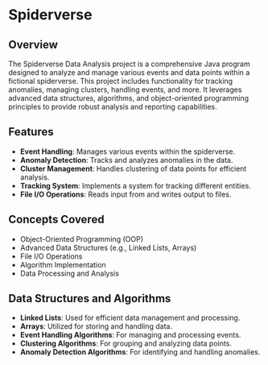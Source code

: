 # Spiderverse 

## Overview
The Spiderverse Data Analysis project is a comprehensive Java program designed to analyze and manage various events and data points within a fictional spiderverse. This project includes functionality for tracking anomalies, managing clusters, handling events, and more. It leverages advanced data structures, algorithms, and object-oriented programming principles to provide robust analysis and reporting capabilities.

## Features
- **Event Handling**: Manages various events within the spiderverse.
- **Anomaly Detection**: Tracks and analyzes anomalies in the data.
- **Cluster Management**: Handles clustering of data points for efficient analysis.
- **Tracking System**: Implements a system for tracking different entities.
- **File I/O Operations**: Reads input from and writes output to files.

## Concepts Covered
- Object-Oriented Programming (OOP)
- Advanced Data Structures (e.g., Linked Lists, Arrays)
- File I/O Operations
- Algorithm Implementation
- Data Processing and Analysis

## Data Structures and Algorithms
- **Linked Lists**: Used for efficient data management and processing.
- **Arrays**: Utilized for storing and handling data.
- **Event Handling Algorithms**: For managing and processing events.
- **Clustering Algorithms**: For grouping and analyzing data points.
- **Anomaly Detection Algorithms**: For identifying and handling anomalies.

